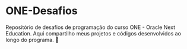 # ONE-Desafios
Repositório de desafios de programação do curso ONE - Oracle Next Education. Aqui compartilho meus projetos e códigos desenvolvidos ao longo do programa. 🚀

